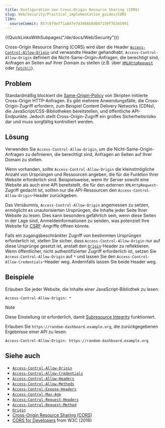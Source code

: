 ```yaml
---
title: Konfiguration von Cross-Origin Resource Sharing (CORS)
slug: Web/Security/Practical_implementation_guides/CORS
l10n:
  sourceCommit: 857c6f9e7f1a847e7d3466b0d047159f7b345991
---
```


{{QuickLinksWithSubpages("/de/docs/Web/Security")}}

Cross-Origin Resource Sharing (CORS) wird über die Header [`Access-Control-Allow-Origin`](/de/docs/Web/HTTP/Headers/Access-Control-Allow-Origin) und verwandte Header gehandhabt. `Access-Control-Allow-Origin` definiert die Nicht-Same-Origin-Anfragen, die berechtigt sind, Anfragen an Seiten auf Ihrer Domain zu stellen (z.B. über [`XMLHttpRequest`](/de/docs/Web/API/XMLHttpRequest) oder [`fetch()`](/de/docs/Web/API/Window/fetch)).

## Problem

Standardmäßig blockiert die [Same-Origin-Policy](/de/docs/Web/Security/Same-origin_policy) von Skripten initiierte Cross-Origin HTTP-Anfragen. Es gibt mehrere Anwendungsfälle, die Cross-Origin-Zugriff erfordern, zum Beispiel Content Delivery Networks (CDNs), die JavaScript/CSS-Bibliotheken bereitstellen, und öffentliche API-Endpunkte. Jedoch stellt Cross-Origin-Zugriff ein großes Sicherheitsrisiko dar und muss sorgfältig kontrolliert werden.

## Lösung

Verwenden Sie `Access-Control-Allow-Origin`, um die Nicht-Same-Origin-Anfragen zu definieren, die berechtigt sind, Anfragen an Seiten auf Ihrer Domain zu stellen.

Wenn vorhanden, sollte `Access-Control-Allow-Origin` die kleinstmögliche Anzahl von Ursprüngen und Ressourcen angeben, die für die Funktion Ihrer Website erforderlich sind. Beispielsweise, wenn Ihr Server sowohl eine Website als auch eine API bereitstellt, die für den externen `XMLHttpRequest`-Zugriff gedacht ist, sollten nur die API-Ressourcen den `Access-Control-Allow-Origin`-Header zurückgeben.

Das Versäumnis, `Access-Control-Allow-Origin` angemessen zu setzen, ermöglicht es unautorisierten Ursprüngen, die Inhalte jeder Seite Ihrer Website zu lesen. Dies kann besonders gefährlich sein, wenn diese Seiten in der Lage sind, Anmeldeinformationen zu senden, was potenziell Ihre Website für [CSRF](/de/docs/Web/Security/Practical_implementation_guides/CSRF_prevention)-Angriffe öffnen könnte.

Falls ein zugangsbeschränkter Zugriff von bestimmten Ursprüngen erforderlich ist, stellen Sie sicher, dass `Access-Control-Allow-Origin` nur auf diese Ursprünge gesetzt ist, anstatt den [`Origin`](/de/docs/Web/HTTP/Headers/Origin)-Header zu reflektieren. Wenn öffentlicher, nicht authentifizierter Zugriff erforderlich ist, setzen Sie `Access-Control-Allow-Origin` auf `*` und lassen Sie den `Access-Control-Allow-Credentials`-Header weg. Andernfalls lassen Sie beide Header weg.

## Beispiele

Erlauben Sie jeder Website, die Inhalte einer JavaScript-Bibliothek zu lesen:

```http
Access-Control-Allow-Origin: *
```

> [!NOTE]
> Diese Einstellung ist erforderlich, damit [Subresource Integrity](/de/docs/Web/Security/Practical_implementation_guides/SRI) funktioniert.

Erlauben Sie `https://random-dashboard.example.org`, die zurückgegebenen Ergebnisse einer API zu lesen:

```http
Access-Control-Allow-Origin: https://random-dashboard.example.org
```

## Siehe auch

- [`Access-Control-Allow-Origin`](/de/docs/Web/HTTP/Headers/Access-Control-Allow-Origin)
- [`Access-Control-Allow-Credentials`](/de/docs/Web/HTTP/Headers/Access-Control-Allow-Credentials)
- [`Access-Control-Allow-Headers`](/de/docs/Web/HTTP/Headers/Access-Control-Allow-Headers)
- [`Access-Control-Allow-Methods`](/de/docs/Web/HTTP/Headers/Access-Control-Allow-Methods)
- [`Access-Control-Expose-Headers`](/de/docs/Web/HTTP/Headers/Access-Control-Expose-Headers)
- [`Access-Control-Max-Age`](/de/docs/Web/HTTP/Headers/Access-Control-Max-Age)
- [`Access-Control-Request-Headers`](/de/docs/Web/HTTP/Headers/Access-Control-Request-Headers)
- [`Access-Control-Request-Method`](/de/docs/Web/HTTP/Headers/Access-Control-Request-Method)
- [`Origin`](/de/docs/Web/HTTP/Headers/Origin)
- [Cross-Origin Resource Sharing (CORS)](/de/docs/Web/HTTP/CORS)
- [CORS for Developers](https://w3c.github.io/webappsec-cors-for-developers/) from W3C (2016)
